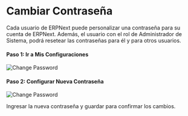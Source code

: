 # Cambiar Contraseña

Cada usuario de ERPNext puede personalizar una contraseña para su cuenta de ERPNext. Además, el usuario con el rol de Administrador de Sistema, podrá resetear las contraseñas para él y para otros usuarios. 


#### Paso 1: Ir a Mis Configuraciones

<img alt="Change Password" class="screenshot" src="{{docs_base_url}}/assets/img/articles/change-password-1.png">

#### Paso 2: Configurar Nueva Contraseña

<img alt="Change Password" class="screenshot" src="{{docs_base_url}}/assets/img/articles/change-password-2.png">

Ingresar la nueva contraseña y guardar para confirmar los cambios. 
